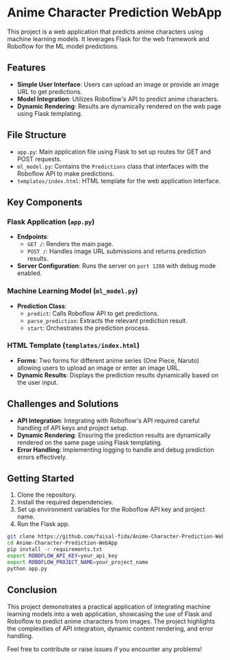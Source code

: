 # Anime Character Prediction WebApp

This project is a web application that predicts anime characters using machine learning models. It leverages Flask for the web framework and Roboflow for the ML model predictions.

## Features

- **Simple User Interface**: Users can upload an image or provide an image URL to get predictions.
- **Model Integration**: Utilizes Roboflow's API to predict anime characters.
- **Dynamic Rendering**: Results are dynamically rendered on the web page using Flask templating.

## File Structure

- `app.py`: Main application file using Flask to set up routes for GET and POST requests.
- `ml_model.py`: Contains the `Predictions` class that interfaces with the Roboflow API to make predictions.
- `templates/index.html`: HTML template for the web application interface.

## Key Components

### Flask Application (`app.py`)

- **Endpoints**:
  - `GET /`: Renders the main page.
  - `POST /`: Handles image URL submissions and returns prediction results.
- **Server Configuration**: Runs the server on `port 1200` with debug mode enabled.

### Machine Learning Model (`ml_model.py`)

- **Prediction Class**:
  - `predict`: Calls Roboflow API to get predictions.
  - `parse_prediction`: Extracts the relevant prediction result.
  - `start`: Orchestrates the prediction process.

### HTML Template (`templates/index.html`)

- **Forms**: Two forms for different anime series (One Piece, Naruto) allowing users to upload an image or enter an image URL.
- **Dynamic Results**: Displays the prediction results dynamically based on the user input.

## Challenges and Solutions

- **API Integration**: Integrating with Roboflow's API required careful handling of API keys and project setup.
- **Dynamic Rendering**: Ensuring the prediction results are dynamically rendered on the same page using Flask templating.
- **Error Handling**: Implementing logging to handle and debug prediction errors effectively.

## Getting Started

1. Clone the repository.
2. Install the required dependencies.
3. Set up environment variables for the Roboflow API key and project name.
4. Run the Flask app.

```bash
git clone https://github.com/faisal-fida/Anime-Character-Prediction-WebApp.git
cd Anime-Character-Prediction-WebApp
pip install -r requirements.txt
export ROBOFLOW_API_KEY=your_api_key
export ROBOFLOW_PROJECT_NAME=your_project_name
python app.py
```

## Conclusion

This project demonstrates a practical application of integrating machine learning models into a web application, showcasing the use of Flask and Roboflow to predict anime characters from images. The project highlights the complexities of API integration, dynamic content rendering, and error handling.

Feel free to contribute or raise issues if you encounter any problems!
